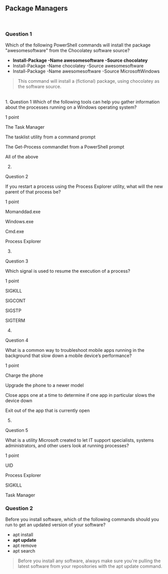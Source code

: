 ## Package Managers

<br>

### Question 1

Which of the following PowerShell commands will install the package "awesomesoftware" from the Chocolatey software source?

* **Install-Package -Name awesomesoftware -Source chocolatey**
* Install-Package -Name chocolatey -Source awesomesoftware
* Install-Package -Name awesomesoftware -Source MicrosoftWindows

> This command will install a (fictional) package, using chocolatey as the software source.

<br>
1.
Question 1
Which of the following tools can help you gather information about the processes running on a Windows operating system?

1 point

The Task Manager 


The tasklist utility from a command prompt


The Get-Process commandlet from a PowerShell prompt


All of the above 

2.
Question 2

If you restart a process using the Process Explorer utility, what will the new parent of that process be?

1 point

Momanddad.exe 


Windows.exe 


Cmd.exe


Process Explorer

3.
Question 3

Which signal is used to resume the execution of a process?

1 point

SIGKILL


SIGCONT


SIGSTP


SIGTERM

4.
Question 4

What is a common way to troubleshoot mobile apps running in the background that slow down a mobile device’s performance?

1 point

Charge the phone


Upgrade the phone to a newer model


Close apps one at a time to determine if one app in particular slows the device down


Exit out of the app that is currently open

5.
Question 5

What is a utility Microsoft created to let IT support specialists, systems administrators, and other users look at running processes?

1 point

UID


Process Explorer


SIGKILL


Task Manager

### Question 2

Before you install software, which of the following commands should you run to get an updated version of your software?

* apt install
* **apt update**
* apt remove
* apt search

> Before you install any software, always make sure you're pulling the latest software from your repositories with the apt update command. 
